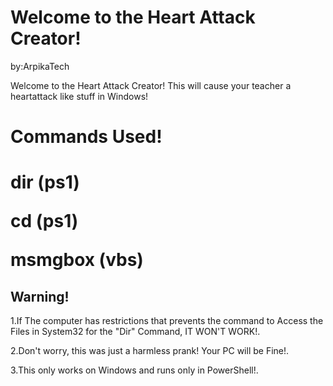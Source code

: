 <!DOCTYPE html>
<html>
<head>

</head>
<body>

<h1>Welcome to the Heart Attack Creator!</h1>
</p>by:ArpikaTech</p>
</p> Welcome to the Heart Attack Creator! This will
  cause your teacher a heartattack like stuff in Windows!</p>

<h1>Commands Used!<h1>
</p>dir (ps1)</p>
</p>cd (ps1)</p>
</p>msmgbox (vbs)</p>

</body>
</html>

<h2>Warning!</h1>
<p>1.If The computer has restrictions that prevents the command to Access the
Files in System32 for the "Dir" Command, IT WON'T WORK!.</p>
<p>2.Don't worry, this was just a harmless prank! Your PC will be Fine!.</p>
<p>3.This only works on Windows and runs only in PowerShell!.</p>
